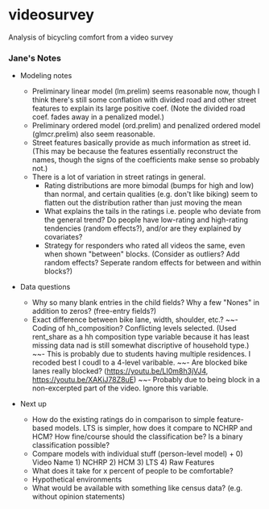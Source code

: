 # videosurvey
Analysis of bicycling comfort from a video survey

### Jane's Notes

- Modeling notes 
  - Preliminary linear model (lm.prelim) seems reasonable now, though I think there's still some conflation with divided road and other street features to explain its large positive coef. (Note the divided road coef. fades away in a penalized model.)
  - Preliminary ordered model (ord.prelim) and penalized ordered model (glmcr.prelim) also seem reasonable.
  - Street features basically provide as much information as street id. (This may be because the features essentially reconstruct the names, though the signs of the coefficients make sense so probably not.) 
  - There is a lot of variation in street ratings in general. 
    - Rating distributions are more bimodal (bumps for high and low) than normal, and certain qualities (e.g. don't like biking) seem to flatten out the distribution rather than just moving the mean
    - What explains the tails in the ratings i.e. people who deviate from the general trend? Do people have low-rating and high-rating tendencies (random effects?), and/or are they explained by covariates?
    - Strategy for responders who rated all videos the same, even when shown "between" blocks. (Consider as outliers? Add random effects? Seperate random effects for between and within blocks?)
  

- Data questions
  - Why so many blank entries in the child fields? Why a few "Nones" in addition to zeros? (free-entry fields?)
  - Exact difference between bike lane, width, shoulder, etc.?
  ~~- Coding of hh_composition? Conflicting levels selected. (Used rent_share as a hh composition type variable because it has least missing data nad is still somewhat discriptive of household type.)
      ~~- This is probably due to students having multiple residences. I recoded best I coudl to a 4-level varibable.
  ~~- Are blocked bike lanes really blocked? (https://youtu.be/LI0m8h3jVJ4, https://youtu.be/XAKiJ78Z8uE)
    ~~- Probably due to being block in a non-excerpted part of the video. Ignore this variable.

  
- Next up
    - How do the existing ratings do in comparison to simple feature-based models. LTS is simpler, how does it compare to NCHRP and HCM? How fine/course should the classification be? Is a binary classification possible?
    - Compare models with individual stuff (person-level model) + 0) Video Name 1) NCHRP 2) HCM 3) LTS 4) Raw Features
    - What does it take for x percent of people to be comfortable?
    - Hypothetical environments
    - What would be available with something like census data? (e.g. without opinion statements)
  
  
